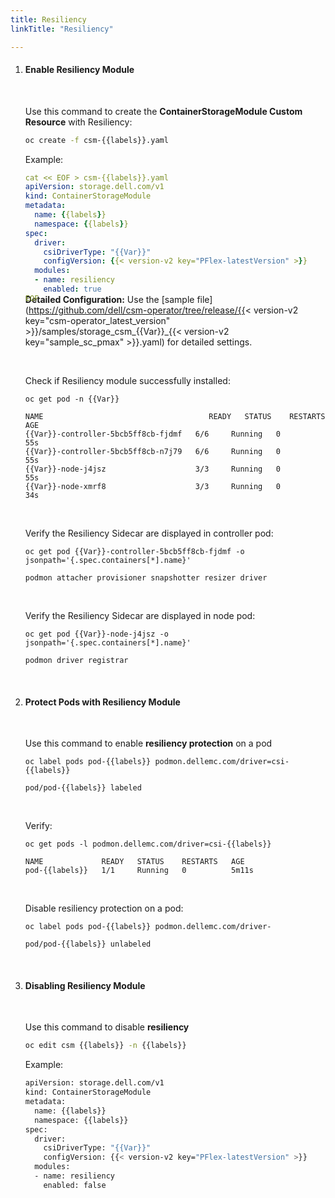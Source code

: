```yaml
---
title: Resiliency
linkTitle: "Resiliency"

---
```


1. #### Enable Resiliency Module

    <br>

    Use this command to create the **ContainerStorageModule Custom Resource** with Resiliency:

    ```bash
    oc create -f csm-{{labels}}.yaml
    ```

    Example:

    <div style="margin-bottom:-1.8rem">

    ```yaml
    cat << EOF > csm-{{labels}}.yaml
    apiVersion: storage.dell.com/v1
    kind: ContainerStorageModule
    metadata:
      name: {{labels}}
      namespace: {{labels}}
    spec:
      driver:
        csiDriverType: "{{Var}}"
        configVersion: {{< version-v2 key="PFlex-latestVersion" >}}
      modules:
      - name: resiliency
        enabled: true
    EOF
    ```
    </div>

    **Detailed Configuration:** Use the [sample file](https://github.com/dell/csm-operator/tree/release/{{< version-v2 key="csm-operator_latest_version" >}}/samples/storage_csm_{{Var}}_{{< version-v2 key="sample_sc_pmax" >}}.yaml) for detailed settings.


    <br>

    Check if Resiliency module successfully installed:

    ```terminal
    oc get pod -n {{Var}}

    NAME                                     READY   STATUS    RESTARTS   AGE
    {{Var}}-controller-5bcb5ff8cb-fjdmf   6/6     Running   0          55s
    {{Var}}-controller-5bcb5ff8cb-n7j79   6/6     Running   0          55s
    {{Var}}-node-j4jsz                    3/3     Running   0          55s
    {{Var}}-node-xmrf8                    3/3     Running   0          34s
    ```

    <br>

    Verify the Resiliency Sidecar are displayed  in controller pod:

    ```terminal
    oc get pod {{Var}}-controller-5bcb5ff8cb-fjdmf -o jsonpath='{.spec.containers[*].name}'

    podmon attacher provisioner snapshotter resizer driver
    ```
    <br>

    Verify the Resiliency Sidecar are displayed  in node pod:

    ```terminal
    oc get pod {{Var}}-node-j4jsz -o jsonpath='{.spec.containers[*].name}'

    podmon driver registrar
    ```

<br>

2. #### Protect Pods with Resiliency Module

      <br>

      Use this command to enable **resiliency protection** on a pod 

      ```terminal
      oc label pods pod-{{labels}} podmon.dellemc.com/driver=csi-{{labels}} 

      pod/pod-{{labels}} labeled
      ```
      <br>

      Verify:

      ```terminal
      oc get pods -l podmon.dellemc.com/driver=csi-{{labels}} 

      NAME             READY   STATUS    RESTARTS   AGE
      pod-{{labels}}   1/1     Running   0          5m11s
      ``` 
      <br>

      Disable resiliency protection on a pod:

      ```terminal
      oc label pods pod-{{labels}} podmon.dellemc.com/driver-
      
      pod/pod-{{labels}} unlabeled
      ```
<br>

3. #### Disabling Resiliency Module

    <br>

    Use this command to disable **resiliency**


    ```bash
    oc edit csm {{labels}} -n {{labels}}
    ```

    Example:
    ```bash
    apiVersion: storage.dell.com/v1
    kind: ContainerStorageModule
    metadata:
      name: {{labels}}
      namespace: {{labels}}
    spec:
      driver:
        csiDriverType: "{{Var}}"
        configVersion: {{< version-v2 key="PFlex-latestVersion" >}}
      modules:
      - name: resiliency
        enabled: false
    ```
